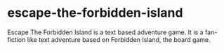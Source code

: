 # escape-the-forbidden-island
Escape The Forbidden Island is a text based adventure game.
It is a fan-fiction like text adventure based on Forbidden Island, the board game.

